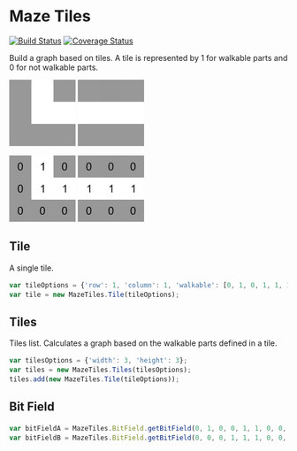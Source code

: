 # Maze Tiles

[![Build Status](https://travis-ci.org/marcbreitung/maze-tiles.svg?branch=master)](https://travis-ci.org/marcbreitung/maze-tiles) [![Coverage Status](https://coveralls.io/repos/github/marcbreitung/maze-tiles/badge.svg?branch=master)](https://coveralls.io/github/marcbreitung/maze-tiles?branch=master)

Build a graph based on tiles. A tile is represented by 1 for walkable parts and 0 for not walkable parts.

![Tile](assets/tile_b_plain.png) 
![Tile](assets/tile_a_plain.png) 


![Tile](assets/tile_b_numbers.png)
![Tile](assets/tile_a_numbers.png)

## Tile

A single tile.

```javascript
var tileOptions = {'row': 1, 'column': 1, 'walkable': [0, 1, 0, 1, 1, 1, 0, 1, 0]};
var tile = new MazeTiles.Tile(tileOptions);
```

## Tiles

Tiles list. Calculates a graph based on the walkable parts defined in a tile.

```javascript
var tilesOptions = {'width': 3, 'height': 3};
var tiles = new MazeTiles.Tiles(tilesOptions);
tiles.add(new MazeTiles.Tile(tileOptions));
```

## Bit Field
```javascript
var bitFieldA = MazeTiles.BitField.getBitField(0, 1, 0, 0, 1, 1, 0, 0, 0);
var bitFieldB = MazeTiles.BitField.getBitField(0, 0, 0, 1, 1, 1, 0, 0, 0);
```